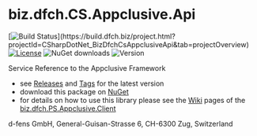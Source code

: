 # biz.dfch.CS.Appclusive.Api
[![Build Status](https://build.dfch.biz/app/rest/builds/buildType:(id:CSharpDotNet_BizDfchCsAppclusiveApi_Build)/statusIcon)](https://build.dfch.biz/project.html?projectId=CSharpDotNet_BizDfchCsAppclusiveApi&tab=projectOverview)
[![License](https://img.shields.io/badge/license-Apache%20License%202.0-blue.svg)](https://github.com/dfensgmbh/biz.dfch.CS.Appclusive.Api/blob/master/LICENSE)
![NuGet downloads](https://img.shields.io/nuget/dt/biz.dfch.CS.Appclusive.Api.svg)
![Version](https://img.shields.io/nuget/v/biz.dfch.CS.Appclusive.Api.svg)

Service Reference to the Appclusive Framework

* see [Releases](https://github.com/dfensgmbh/biz.dfch.CS.Appclusive.Api/releases) and [Tags](https://github.com/dfensgmbh/biz.dfch.CS.Appclusive.Api/tags) for the latest version
* download this package on [NuGet](https://www.nuget.org/packages/biz.dfch.CS.Appclusive.Api)
* for details on how to use this library please see the [Wiki](https://github.com/dfensgmbh/biz.dfch.PS.Appclusive.Client/wiki) pages of the [biz.dfch.PS.Appclusive.Client](https://github.com/dfensgmbh/biz.dfch.PS.Appclusive.Client)

d-fens GmbH, General-Guisan-Strasse 6, CH-6300 Zug, Switzerland
